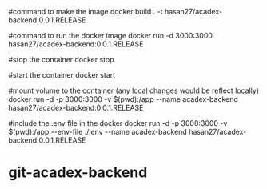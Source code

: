 #command to make the image
docker build . -t hasan27/acadex-backend:0.0.1.RELEASE

#command to run the docker image
docker run -d 3000:3000 hasan27/acadex-backend:0.0.1.RELEASE

#stop the container
docker stop <id>

#start the container
docker start <id>

#mount volume to the container (any local changes would be reflect locally)
docker run -d -p 3000:3000 -v $(pwd):/app --name acadex-backend hasan27/acadex-backend:0.0.1.RELEASE

#include the .env file in the docker
docker run -d -p 3000:3000 -v $(pwd):/app --env-file ./.env --name acadex-backend hasan27/acadex-backend:0.0.1.RELEASE

# git-acadex-backend
